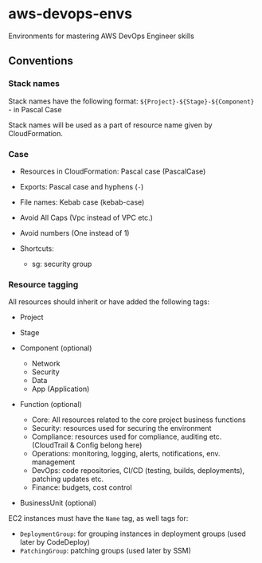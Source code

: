 # aws-devops-envs
Environments for mastering AWS DevOps Engineer skills

## Conventions

### Stack names

Stack names have the following format:
    `${Project}-${Stage}-${Component}` - in Pascal Case

Stack names will be used as a part of resource name given by CloudFormation.

### Case

- Resources in CloudFormation: Pascal case (PascalCase)
- Exports: Pascal case and hyphens (`-`)
- File names: Kebab case (kebab-case)
- Avoid All Caps (Vpc instead of VPC etc.)
- Avoid numbers (One instead of 1)
- Shortcuts:

    - sg: security group

### Resource tagging

All resources should inherit or have added the following tags:

- Project
- Stage
- Component (optional)

    - Network
    - Security
    - Data
    - App (Application)

- Function (optional)

    - Core: All resources related to the core project business functions
    - Security: resources used for securing the environment
    - Compliance: resources used for compliance, auditing etc. (CloudTrail & Config belong here)
    - Operations: monitoring, logging, alerts, notifications, env. management
    - DevOps: code repositories, CI/CD (testing, builds, deployments), patching updates etc.
    - Finance: budgets, cost control

- BusinessUnit (optional)

EC2 instances must have the `Name` tag, as well tags for:

- `DeploymentGroup`: for grouping instances in deployment groups (used later by CodeDeploy)
- `PatchingGroup`: patching groups (used later by SSM)
